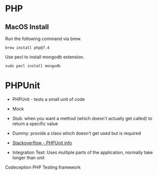 # PHP

## MacOS Install

Run the following command via brew.

```
brew install php@7.4
```

Use pecl to install mongodb extension.

```
sudo pecl install mongodb
```

# PHPUnit

- PHPUnit - tests a small unit of code
- Mock
- Stub: when you want a method (which doesn't actually get called) to return a specific value
- Dummy: provide a class which doesn't get used but is required

- [Stackoverflow - PHPUnit info](https://stackoverflow.com/questions/45965699/mocks-vs-stubs-in-phpunit)

- Integration Test: Uses multiple parts of the application, normally take longer than unit 

Codeception PHP Testing framework